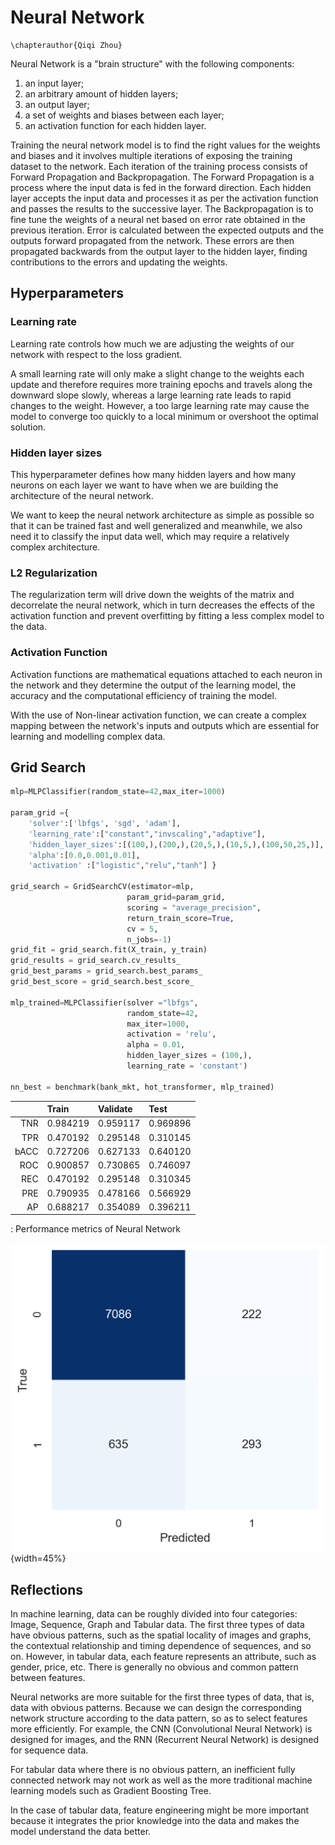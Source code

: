 # Neural Network
```{=latex}
\chapterauthor{Qiqi Zhou}
```

Neural Network is a "brain structure" with the following components:

1. an input layer;
2. an arbitrary amount of hidden layers;
3. an output layer;
4. a set of weights and biases between each layer;
5. an activation function for each hidden layer.

Training the neural network model is to find the right values for the weights and biases and it involves multiple iterations of exposing the training dataset to the network. Each iteration of the training process consists of Forward Propagation and Backpropagation. The Forward Propagation is a process where the input data is fed in the forward direction. Each hidden layer accepts the input data and processes it as per the activation function and passes the results to the successive layer. The Backpropagation is to fine tune the weights of a neural net based on error rate obtained in the previous iteration. Error is calculated between the expected outputs and the outputs forward propagated from the network. These errors are then propagated backwards from the output layer to the hidden layer, finding contributions to the errors and updating the weights.

## Hyperparameters

### Learning rate

Learning rate controls how much we are adjusting the weights of our network with respect to the loss gradient.

A small learning rate will only make a slight change to the weights each update and therefore requires more training epochs and travels along the downward slope slowly, whereas a large learning rate leads to rapid changes to the weight. However, a too large learning rate may cause the model to converge too quickly to a local minimum or overshoot the optimal solution.

### Hidden layer sizes

This hyperparameter defines how many hidden layers and how many neurons on each layer we want to have when we are building the architecture of the neural network. 

We want to keep the neural network architecture as simple as possible so that it can be trained fast and well generalized and meanwhile, we also need it to classify the input data well, which may require a relatively complex architecture.

### L2 Regularization

The regularization term will drive down the weights of the matrix and decorrelate the neural network, which in turn decreases the effects of the activation function and prevent overfitting by fitting a less complex model to the data.

### Activation Function

Activation functions are mathematical equations attached to each neuron in the network and they determine the output of the learning model, the accuracy and the computational efficiency of training the model.

With the use of Non-linear activation function, we can create a complex mapping between the network's inputs and outputs which are essential for learning and modelling complex data.

## Grid Search

```python
mlp=MLPClassifier(random_state=42,max_iter=1000)

param_grid ={
    'solver':['lbfgs', 'sgd', 'adam'],
    'learning_rate':["constant","invscaling","adaptive"],
    'hidden_layer_sizes':[(100,),(200,),(20,5,),(10,5,),(100,50,25,)],
    'alpha':[0.0,0.001,0.01],
    'activation' :["logistic","relu","tanh"] }

grid_search = GridSearchCV(estimator=mlp,
                          param_grid=param_grid,
                          scoring = "average_precision",
                          return_train_score=True,
                          cv = 5,
                          n_jobs=-1) 
grid_fit = grid_search.fit(X_train, y_train)
grid_results = grid_search.cv_results_
grid_best_params = grid_search.best_params_
grid_best_score = grid_search.best_score_

mlp_trained=MLPClassifier(solver ="lbfgs",
                          random_state=42,
                          max_iter=1000,
                          activation = 'relu',
                          alpha = 0.01,
                          hidden_layer_sizes = (100,),
                          learning_rate = 'constant')

nn_best = benchmark(bank_mkt, hot_transformer, mlp_trained)
```

|      | Train    | Validate | Test     |
| ---: | :------- | :------- | :------- |
|  TNR | 0.984219 | 0.959117 | 0.969896 |
|  TPR | 0.470192 | 0.295148 | 0.310145 |
| bACC | 0.727206 | 0.627133 | 0.640120 |
|  ROC | 0.900857 | 0.730865 | 0.746097 |
|  REC | 0.470192 | 0.295148 | 0.310345 |
|  PRE | 0.790935 | 0.478166 | 0.566929 |
|   AP | 0.688217 | 0.354089 | 0.396211 |
: Performance metrics of Neural Network

![Confusion Matrix of Neural Network](../figures/8_1_Conf_Mat.png){width=45%}

## Reflections

In machine learning, data can be roughly divided into four categories: Image, Sequence, Graph and Tabular data. The first three types of data have obvious patterns, such as the spatial locality of images and graphs, the contextual relationship and timing dependence of sequences, and so on. However, in tabular data, each feature represents an attribute, such as gender, price, etc. There is generally no obvious and common pattern between features.

Neural networks are more suitable for the first three types of data, that is, data with obvious patterns. Because we can design the corresponding network structure according to the data pattern, so as to select features more efficiently. For example, the  CNN (Convolutional Neural Network) is designed for images, and the RNN (Recurrent Neural Network) is designed for sequence data.

For tabular data where there is no obvious pattern, an inefficient fully connected network may not work as well as the more traditional machine learning models such as Gradient Boosting Tree. 

In the case of tabular data, feature engineering might be more important because it integrates the prior knowledge into the data and makes the model understand the data better.

